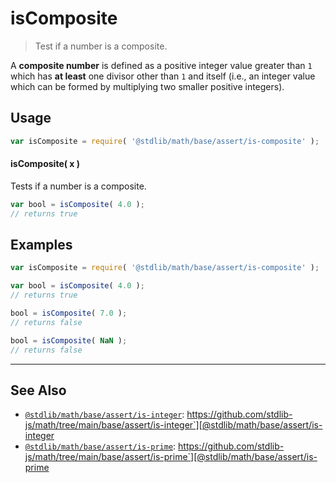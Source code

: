<!--

@license Apache-2.0

Copyright (c) 2020 The Stdlib Authors.

Licensed under the Apache License, Version 2.0 (the "License");
you may not use this file except in compliance with the License.
You may obtain a copy of the License at

   http://www.apache.org/licenses/LICENSE-2.0

Unless required by applicable law or agreed to in writing, software
distributed under the License is distributed on an "AS IS" BASIS,
WITHOUT WARRANTIES OR CONDITIONS OF ANY KIND, either express or implied.
See the License for the specific language governing permissions and
limitations under the License.

-->

# isComposite

> Test if a number is a composite.

<section class="intro">

A **composite number** is defined as a positive integer value greater than `1` which has **at least** one divisor other than `1` and itself (i.e., an integer value which can be formed by multiplying two smaller positive integers).

</section>

<!-- /.intro -->

<section class="usage">

## Usage

```javascript
var isComposite = require( '@stdlib/math/base/assert/is-composite' );
```

#### isComposite( x )

Tests if a number is a composite.

```javascript
var bool = isComposite( 4.0 );
// returns true
```

</section>

<!-- /.usage -->

<section class="notes">

</section>

<!-- /.notes -->

<section class="examples">

## Examples

<!-- eslint no-undef: "error" -->

```javascript
var isComposite = require( '@stdlib/math/base/assert/is-composite' );

var bool = isComposite( 4.0 );
// returns true

bool = isComposite( 7.0 );
// returns false

bool = isComposite( NaN );
// returns false
```

</section>

<!-- /.examples -->

<!-- Section for related `stdlib` packages. Do not manually edit this section, as it is automatically populated. -->

<section class="related">

* * *

## See Also

-   [`@stdlib/math/base/assert/is-integer`][@stdlib/math/base/assert/is-integer]: https://github.com/stdlib-js/math/tree/main/base/assert/is-integer`][@stdlib/math/base/assert/is-integer
-   [`@stdlib/math/base/assert/is-prime`][@stdlib/math/base/assert/is-prime]: https://github.com/stdlib-js/math/tree/main/base/assert/is-prime`][@stdlib/math/base/assert/is-prime

</section>

<!-- /.related -->

<!-- Section for all links. Make sure to keep an empty line after the `section` element and another before the `/section` close. -->

<section class="links">

<!-- <related-links> -->

[@stdlib/math/base/assert/is-integer]: https://github.com/stdlib-js/math/tree/main/base/assert/is-integer

[@stdlib/math/base/assert/is-prime]: https://github.com/stdlib-js/math/tree/main/base/assert/is-prime

<!-- </related-links> -->

</section>

<!-- /.links -->
